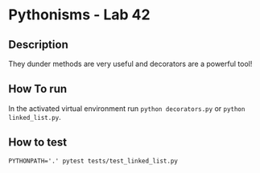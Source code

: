 # Pythonisms - Lab 42

## Description

They dunder methods are very useful and decorators are a powerful tool!

## How To run

In the activated virtual environment run `python decorators.py` or `python linked_list.py`.

## How to test

`PYTHONPATH='.' pytest tests/test_linked_list.py`
